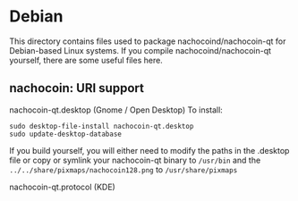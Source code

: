 
Debian
====================
This directory contains files used to package nachocoind/nachocoin-qt
for Debian-based Linux systems. If you compile nachocoind/nachocoin-qt yourself, there are some useful files here.

## nachocoin: URI support ##


nachocoin-qt.desktop  (Gnome / Open Desktop)
To install:

	sudo desktop-file-install nachocoin-qt.desktop
	sudo update-desktop-database

If you build yourself, you will either need to modify the paths in
the .desktop file or copy or symlink your nachocoin-qt binary to `/usr/bin`
and the `../../share/pixmaps/nachocoin128.png` to `/usr/share/pixmaps`

nachocoin-qt.protocol (KDE)

